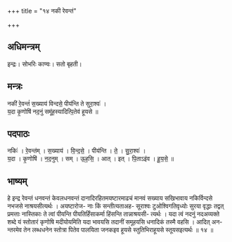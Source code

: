 +++
title = "१४ नकी रेवन्तं"

+++
## अधिमन्त्रम्
इन्द्रः। सोभरिः काण्वः। सतो बृहती।

## मन्त्रः
नकी॑ रे॒वन्तं॑ स॒ख्याय॑ विन्दसे॒ पीय॑न्ति ते सुरा॒श्वः॑ ।  
य॒दा कृ॒णोषि॑ नद॒नुं समू॑ह॒स्यादित्पि॒तेव॑ हूयसे ॥

## पदपाठः
नकिः॑ । रे॒वन्त॑म् । स॒ख्याय॑ । वि॒न्द॒से॒ । पीय॑न्ति । ते॒ । सु॒रा॒श्वः॑ ।  
य॒दा । कृ॒णोषि॑ । न॒द॒नुम् । सम् । ऊ॒ह॒सि॒ । आत् । इत् । पि॒ताऽइ॑व । हू॒य॒से॒ ॥

## भाष्यम्
हे इन्द्र रेवन्तं धनवन्तं केवलधनवन्तं दानादिरहितमयष्टारमाढचं मानवं सख्याय सखिभावाय नकिर्विन्दसे नभजसे नाश्रयसीत्यर्थः । अयष्टारोज- नाः किं सन्तीत्यताअह- सूराश्वः टुओश्विगतिवृध्योः सुरया वृद्धाः तद्वत् प्रमत्ताः नास्तिकाः ते त्वां पीयन्ति पीयतिर्हिंसाकर्मा हिंसन्ति तान्नाश्रयसी- त्यर्थः । यदा त्वं नदनुं नदअव्यक्ते शब्दे यं स्तोतारं कृणोषि मदीयोयमिति यदा भावयसि तदानीं समूहयसि धनादिकं तस्मै वहसि । आदित् अन- न्तरमेव तेन लब्धधनेन स्तोत्रा पितेव पालयिता जनकइव हूयसे स्तुतिभिराहूयसे स्तूयसइत्यर्थः ॥ १४ ॥